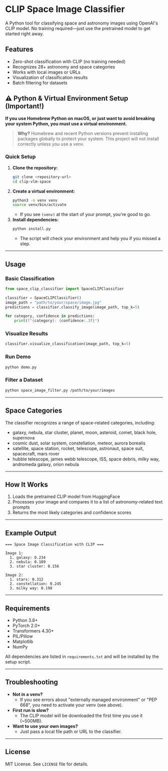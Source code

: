 # CLIP Space Image Classifier

A Python tool for classifying space and astronomy images using OpenAI's CLIP model. No training required—just use the pretrained model to get started right away.

## Features

- Zero-shot classification with CLIP (no training needed)
- Recognizes 28+ astronomy and space categories
- Works with local images or URLs
- Visualization of classification results
- Batch filtering for datasets

## ⚠️ Python & Virtual Environment Setup (Important!)

**If you use Homebrew Python on macOS, or just want to avoid breaking your system Python, you must use a virtual environment.**

> **Why?**
> Homebrew and recent Python versions prevent installing packages globally to protect your system. This project will not install correctly unless you use a venv.

### Quick Setup

1. **Clone the repository:**
   ```sh
   git clone <repository-url>
   cd clip-vlm-space
   ```
2. **Create a virtual environment:**
   ```sh
   python3 -m venv venv
   source venv/bin/activate
   ```
   - If you see `(venv)` at the start of your prompt, you're good to go.
3. **Install dependencies:**
   ```sh
   python install.py
   ```
   - The script will check your environment and help you if you missed a step.

---

## Usage

### Basic Classification

```python
from space_clip_classifier import SpaceCLIPClassifier

classifier = SpaceCLIPClassifier()
image_path = "path/to/your/space/image.jpg"
predictions = classifier.classify_image(image_path, top_k=5)

for category, confidence in predictions:
    print(f"{category}: {confidence:.3f}")
```

### Visualize Results

```python
classifier.visualize_classification(image_path, top_k=5)
```

### Run Demo

```sh
python demo.py
```

### Filter a Dataset

```sh
python space_image_filter.py /path/to/your/images
```

---

## Space Categories

The classifier recognizes a range of space-related categories, including:
- galaxy, nebula, star cluster, planet, moon, asteroid, comet, black hole, supernova
- cosmic dust, solar system, constellation, meteor, aurora borealis
- satellite, space station, rocket, telescope, astronaut, space suit, spacecraft, mars rover
- hubble telescope, james webb telescope, ISS, space debris, milky way, andromeda galaxy, orion nebula

---

## How It Works

1. Loads the pretrained CLIP model from HuggingFace
2. Processes your image and compares it to a list of astronomy-related text prompts
3. Returns the most likely categories and confidence scores

---

## Example Output

```
=== Space Image Classification with CLIP ===

Image 1:
  1. galaxy: 0.234
  2. nebula: 0.189
  3. star cluster: 0.156

Image 2:
  1. stars: 0.312
  2. constellation: 0.245
  3. milky way: 0.198
```

---

## Requirements

- Python 3.8+
- PyTorch 2.0+
- Transformers 4.30+
- PIL/Pillow
- Matplotlib
- NumPy

All dependencies are listed in `requirements.txt` and will be installed by the setup script.

---

## Troubleshooting

- **Not in a venv?**
  - If you see errors about "externally managed environment" or "PEP 668", you need to activate your venv (see above).
- **First run is slow?**
  - The CLIP model will be downloaded the first time you use it (~500MB).
- **Want to use your own images?**
  - Just pass a local file path or URL to the classifier.

---

## License

MIT License. See `LICENSE` file for details. 
